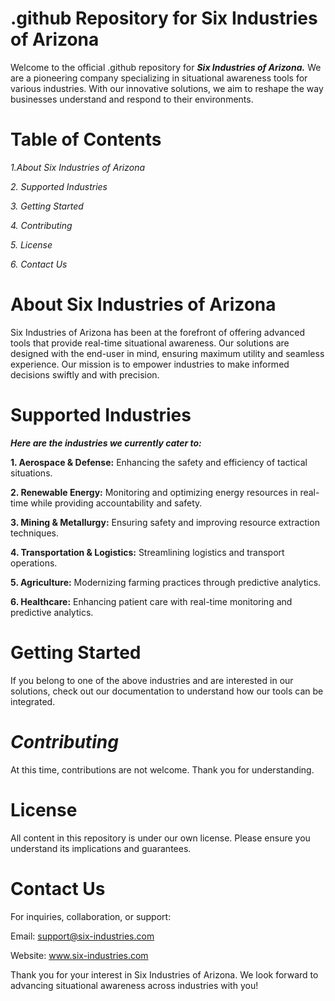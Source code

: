 # **.github Repository for Six Industries of Arizona**

Welcome to the official .github repository for ***Six Industries of Arizona.*** We are a pioneering company specializing in situational awareness tools for various industries. With our innovative solutions, we aim to reshape the way businesses understand and respond to their environments.

# **Table of Contents**
*1.About Six Industries of Arizona*

*2. Supported Industries*

*3. Getting Started*

*4. Contributing*

*5. License*

*6. Contact Us*

# **About Six Industries of Arizona**

Six Industries of Arizona has been at the forefront of offering advanced tools that provide real-time situational awareness. Our solutions are designed with the end-user in mind, ensuring maximum utility and seamless experience. Our mission is to empower industries to make informed decisions swiftly and with precision.

# **Supported Industries**
***Here are the industries we currently cater to:***

**1. Aerospace & Defense:** Enhancing the safety and efficiency of tactical situations.

**2. Renewable Energy:** Monitoring and optimizing energy resources in real-time while providing accountability and safety.

**3. Mining & Metallurgy:** Ensuring safety and improving resource extraction techniques.

**4. Transportation & Logistics:** Streamlining logistics and transport operations.

**5. Agriculture:** Modernizing farming practices through predictive analytics.

**6. Healthcare:** Enhancing patient care with real-time monitoring and predictive analytics.


# **Getting Started**

If you belong to one of the above industries and are interested in our solutions, check out our documentation to understand how our tools can be integrated.

# ***Contributing***
At this time, contributions are not welcome. Thank you for understanding.

# **License**

All content in this repository is under our own license. Please ensure you understand its implications and guarantees.

# **Contact Us**
For inquiries, collaboration, or support:

Email: support@six-industries.com

Website: www.six-industries.com

Thank you for your interest in Six Industries of Arizona. We look forward to advancing situational awareness across industries with you!
